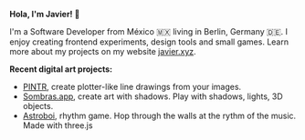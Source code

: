 **Hola, I'm Javier! 👋**

I'm a Software Developer from México 🇲🇽 living in Berlin, Germany 🇩🇪. I enjoy creating frontend experiments, design tools and small games. Learn more about my projects on my website [javier.xyz](https://javier.xyz/).

**Recent digital art projects:**
- [PINTR](https://javier.xyz/pintr/), create plotter-like line drawings from your images.
- [Sombras.app](https://sombras.app/), create art with shadows. Play with shadows, lights, 3D objects.
- [Astroboi](https://javier.xyz/astroboi/), rhythm game. Hop through the walls at the rythm of the music. Made with three.js
